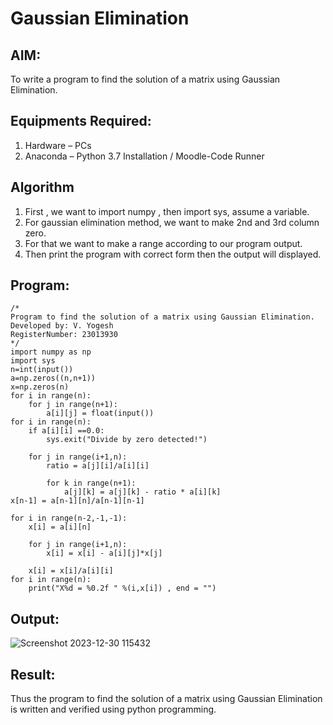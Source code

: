 # Gaussian Elimination

## AIM:
To write a program to find the solution of a matrix using Gaussian Elimination.

## Equipments Required:
1. Hardware – PCs
2. Anaconda – Python 3.7 Installation / Moodle-Code Runner

## Algorithm
1. First , we want to import numpy , then import sys, assume a variable.
2. For gaussian elimination method, we want to make 2nd and 3rd column zero.
3. For that we want to make a range according to our program output.
4. Then print the program with correct form then the output will displayed.
   
## Program:
```
/*
Program to find the solution of a matrix using Gaussian Elimination.
Developed by: V. Yogesh
RegisterNumber: 23013930
*/
import numpy as np
import sys 
n=int(input())
a=np.zeros((n,n+1))
x=np.zeros(n)
for i in range(n):
    for j in range(n+1):
        a[i][j] = float(input())
for i in range(n):
    if a[i][i] ==0.0:
        sys.exit("Divide by zero detected!")
        
    for j in range(i+1,n):
        ratio = a[j][i]/a[i][i]
        
        for k in range(n+1):
            a[j][k] = a[j][k] - ratio * a[i][k]
x[n-1] = a[n-1][n]/a[n-1][n-1]

for i in range(n-2,-1,-1):
    x[i] = a[i][n]
    
    for j in range(i+1,n):
        x[i] = x[i] - a[i][j]*x[j]
        
    x[i] = x[i]/a[i][i]
for i in range(n):
    print("X%d = %0.2f " %(i,x[i]) , end = "")
```

## Output:
![Screenshot 2023-12-30 115432](https://github.com/Yogesh-Yogi-1/Gaussian/assets/148514598/d3dc6623-a686-497a-b1ea-803c55f28e2f)



## Result:
Thus the program to find the solution of a matrix using Gaussian Elimination is written and verified using python programming.

